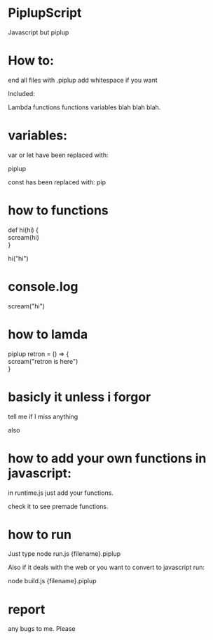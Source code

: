 # PiplupScript
Javascript but piplup

# How to:

end all files with .piplup
add whitespace if you want

Included:

Lambda functions
functions
variables
blah blah blah.

# variables:

var or let have been replaced with:

piplup

const has been replaced with:
pip

# how to functions

def hi(hi) { <br>
   scream(hi) <br>
}

hi("hi")

# console.log
scream("hi")

# how to lamda

piplup retron = () => { <br>
   scream("retron is here") <br>
}


# basicly it unless i forgor
tell me if I miss anything

also

# how to add your own functions in javascript:

in runtime.js just add your functions.

check it to see premade functions.

# how to run

Just type node run.js {filename}.piplup

Also if it deals with the web or you want to convert to javascript run:

node build.js {filename}.piplup

# report

any bugs to me. Please
